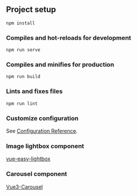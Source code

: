 ## Project setup
```
npm install
```

### Compiles and hot-reloads for development
```
npm run serve
```

### Compiles and minifies for production
```
npm run build
```

### Lints and fixes files
```
npm run lint
```

### Customize configuration
See [Configuration Reference](https://cli.vuejs.org/config/).

### Image lightbox component
[vue-easy-lightbox](https://github.com/XiongAmao/vue-easy-lightbox)

### Carousel component
[Vue3-Carousel](https://ismail9k.github.io/vue3-carousel)
